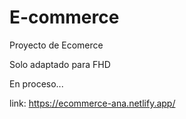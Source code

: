 # E-commerce
Proyecto de Ecomerce

Solo adaptado para FHD 

En proceso...

link: https://ecommerce-ana.netlify.app/

